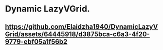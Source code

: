 Dynamic LazyVGrid.
==================

https://github.com/Elaidzha1940/DynamicLazyVGrid/assets/64445918/d3875bca-c6a3-4f20-9779-ebf05a1f56b2
------------------
